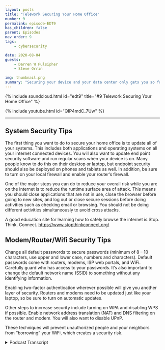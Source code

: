 ```yaml
---
layout: posts
title: "Telework Securing Your Home Office"
number: 9
permalink: episode-EDT9
has_children: false
parent: Episodes
nav_order: 9
tags:
    - cybersecurity

date: 2020-08-04
guests:
    - Darren W Pulsipher
    - Steve Orrin

img: thumbnail.png
summary: "Securing your device and your data center only gets you so far. With more people working from home you need to help your employee secure their home network and work area. In this episode, Steve Orrin, Federal CTO at Intel helps Darren secure his home network. "
---
```


{% include soundcloud.html id="edt9" title="#9 Telework Securing Your Home Office" %}

{% include youtube.html id="QIP4mdC_7Uw" %}

---


## System Security Tips

The first thing you want to do to secure your home office is to update all of your systems. This includes both applications and operating systems on all your internet connected devices. You will also want to update end point security software and run regular scans when your device is on. Many people know to do this on their desktop or laptop, but endpoint security should also be deployed on phones and tablets as well. In addition, be sure to turn on your local firewall and enable your router’s firewall.

One of the major steps you can do to reduce your overall risk while you are on the internet is to reduce the runtime surface area of attack. This means you should close applications that are not in use, close the browser before going to new sites, and log out or close secure sessions before doing activities such as checking email or browsing. You should not be doing different activities simultaneously to avoid cross attacks.

A good education site for learning how to safely browse the internet is Stop. Think. Connect. https://www.stopthinkconnect.org/

## Modem/Router/Wifi Security Tips

Change all default passwords to secure passwords (minimum of 8 – 10 characters, use upper and lower case, numbers and characters). Default passwords come with routers, modems, ISP web portals, and WiFi. Carefully guard who has access to your passwords. It’s also important to change the default network name (SSID) to something without any identifying information.

Enabling two-factor authentication wherever possible will give you another layer of security. Routers and modems need to be updated just like your laptop, so be sure to turn on automatic updates.

Other steps to increase security include turning on WPA and disabling WPS if possible. Enable network address translation (NAT) and DNS filtering on the router and modem. You will also want to disable UPnP.

These techniques will prevent unauthorized people and your neighbors from “borrowing” your WiFi, which creates a security risk.


<details>
<summary> Podcast Transcript </summary>

<p></p>

</details>
